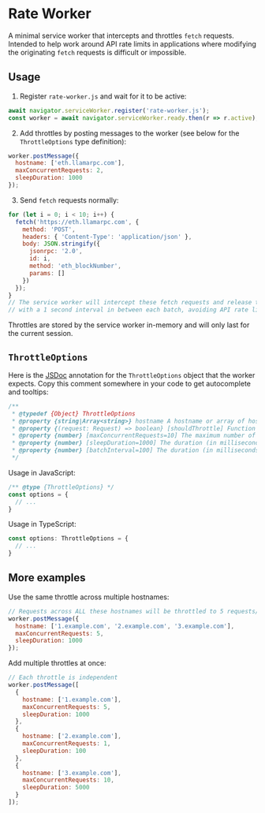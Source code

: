 # Rate Worker

A minimal service worker that intercepts and throttles `fetch` requests. Intended to help work around API rate limits in applications where modifying the originating `fetch` requests is difficult or impossible.

## Usage

1. Register `rate-worker.js` and wait for it to be active:

```javascript
await navigator.serviceWorker.register('rate-worker.js');
const worker = await navigator.serviceWorker.ready.then(r => r.active);
```

2. Add throttles by posting messages to the worker (see below for the `ThrottleOptions` type definition):

```javascript
worker.postMessage({
  hostname: ['eth.llamarpc.com'],
  maxConcurrentRequests: 2,
  sleepDuration: 1000
});
```

3. Send `fetch` requests normally:

```javascript
for (let i = 0; i < 10; i++) {
  fetch('https://eth.llamarpc.com', {
    method: 'POST',
    headers: { 'Content-Type': 'application/json' },
    body: JSON.stringify({
      jsonrpc: '2.0',
      id: i,
      method: 'eth_blockNumber',
      params: []
    })
  });
}
// The service worker will intercept these fetch requests and release them in batches of 2
// with a 1 second interval in between each batch, avoiding API rate limits!
```

Throttles are stored by the service worker in-memory and will only last for the current session.

## `ThrottleOptions`

Here is the [JSDoc](https://jsdoc.app/) annotation for the `ThrottleOptions` object that the worker expects. Copy this comment somewhere in your code to get autocomplete and tooltips:

```javascript
/**
 * @typedef {Object} ThrottleOptions
 * @property {string|Array<string>} hostname A hostname or array of hostnames that this throttling applies to. If multiple hostnames are provided, all hostnames share the same throttle.
 * @property {(request: Request) => boolean} [shouldThrottle] Function that returns `true` if a given request should be throttled or `false` if not.
 * @property {number} [maxConcurrentRequests=10] The maximum number of requests that are allowed to be inflight at the same time.
 * @property {number} [sleepDuration=1000] The duration (in milliseconds) to wait in between sending each batch of requests.
 * @property {number} [batchInterval=100] The duration (in milliseconds) to wait before sending the first batch of requests.
 */
```

Usage in JavaScript:

```javascript
/** @type {ThrottleOptions} */
const options = {
  // ...
}
```

Usage in TypeScript:

```typescript
const options: ThrottleOptions = {
  // ...
}
```

## More examples

Use the same throttle across multiple hostnames:

```javascript
// Requests across ALL these hostnames will be throttled to 5 requests/second
worker.postMessage({
  hostname: ['1.example.com', '2.example.com', '3.example.com'],
  maxConcurrentRequests: 5,
  sleepDuration: 1000
});
```

Add multiple throttles at once:

```javascript
// Each throttle is independent
worker.postMessage([
  {
    hostname: ['1.example.com'],
    maxConcurrentRequests: 5,
    sleepDuration: 1000
  },
  {
    hostname: ['2.example.com'],
    maxConcurrentRequests: 1,
    sleepDuration: 100
  },
  {
    hostname: ['3.example.com'],
    maxConcurrentRequests: 10,
    sleepDuration: 5000
  }
]);
```
